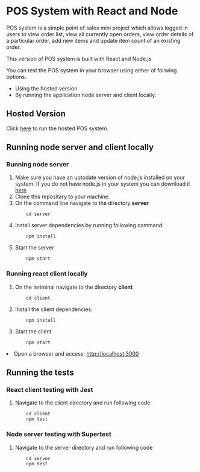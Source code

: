 <h1>POS System with React and Node</h1>

<p>POS system is a simple point of sales mini project which allows logged in users to view order list, view all currently open orders, view order details of a particular order, add new items and update item count of an existing order.</p>

<p>This version of POS system is built with React and Node.js</p>

<p>You can test the POS system in your browser using either of follwing options.</p>
	<ul>
		<li>Using the hosted version</li>
		<li>By running the application node server and client locally.</li>
	</ul>

<h2> Hosted Version </h2>

<p> Click <a href="http://104.196.203.107:3000">here</a> to run the hosted POS system.

<h2> Running node server and client locally</h2>

<h3> Running node server</h3>
<ol>
<li>Make sure you have an uptodate version of node.js installed on your system. If you do not have node.js in your system you can download it <a href="https://nodejs.org/en/">here</a></li>

<li> Clone this repositary to your machine.</li>

<li> On the command line navigate to the directory <b>server</b></li>

        cd server

<li>Install server dependencies by running following command.</li>
         
        npm install


<li> Start the server</li>
        
        npm start

</ol>

<h3> Running react client locally</h3>
<ol>
<li>On the teriminal navigate to the directory <b>client</b></li>

        cd client

<li>Install the client dependencies.</li>

        npm install


<li>Start the client</li>
        
        npm start

</ol>
<li> Open a browser and access: <a href="http://localhost:3000">http://localhost:3000 </a></li>

<h2> Running the tests </h2>

<h3> React client testing with Jest </h3>
<ol>
<li>
Navigate to the client directory and run following code
</li>

        cd client
        npm test
</ol>


<h3> Node server testing with Supertest </h3>
<ol>
<li>
Navigate to the server directory and run following code
</li>

        cd server
        npm test
</ol>


 	
	






 
